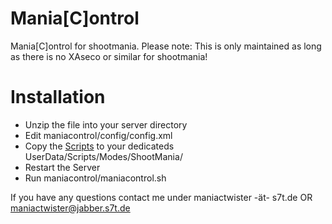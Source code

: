 Mania[C]ontrol
==============

Mania[C]ontrol for shootmania. Please note: This is only maintained as long as there is no XAseco or similar for shootmania!

Installation
============
* Unzip the file into your server directory
* Edit maniacontrol/config/config.xml
* Copy the [Scripts](https://github.com/MLEPP/shootmania/tree/master/scripts) to your dedicateds UserData/Scripts/Modes/ShootMania/
* Restart the Server
* Run maniacontrol/maniacontrol.sh

If you have any questions contact me under maniactwister -ät- s7t.de  OR  maniactwister@jabber.s7t.de
